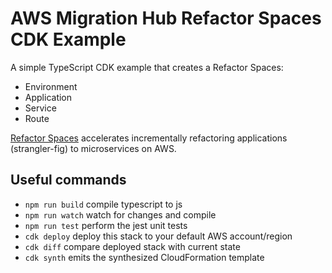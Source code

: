 # AWS Migration Hub Refactor Spaces CDK Example
A simple TypeScript CDK example that creates a Refactor Spaces:
* Environment
* Application
* Service
* Route

[Refactor Spaces](https://console.aws.amazon.com/migrationhub/refactor-spaces/home#) accelerates incrementally refactoring applications (strangler-fig) to microservices on AWS.  

## Useful commands

* `npm run build`   compile typescript to js
* `npm run watch`   watch for changes and compile
* `npm run test`    perform the jest unit tests
* `cdk deploy`      deploy this stack to your default AWS account/region
* `cdk diff`        compare deployed stack with current state
* `cdk synth`       emits the synthesized CloudFormation template
